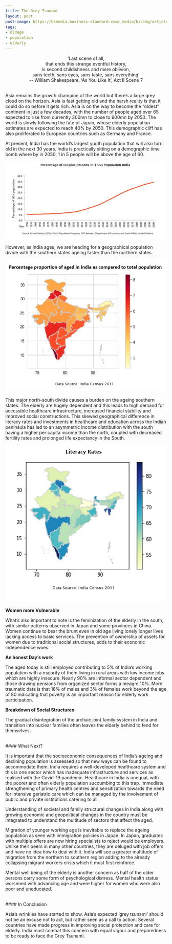 ```yaml
---
title: The Grey Tsunami
layout: post
post-image: https://bsmedia.business-standard.com/_media/bs/img/article/2018-07/28/full/1532794836-9741.jpg
tags:
- oldage
- population
- elderly
---
```


<p align="center">
‘Last scene of all, <br>
that ends this strange eventful history,<br>
is second childishness and mere oblivion,<br>
sans teeth, sans eyes, sans taste, sans everything' <br>
-- William Shakespeare, ‘As You Like It’, Act II Scene 7 <br>
</p>

<br>
Asia remains the growth champion of the world but there’s a large grey cloud on the horizon. Asia is fast getting old and the harsh reality is that it could do so before it gets rich. Asia is on the way to become the “oldest” continent in just a few decades, with the number of people aged over 65 expected to rise from currently 300mn to close to 900mn by 2050. The world is slowly following the fate of Japan, whose elderly population estimates are expected to reach 40% by 2050.  This demographic cliff has also proliferated to European countries such as Germany and France.    

At present, India has the world’s largest youth population that will also turn old in the next 30 years. India is practically sitting on a demographic time bomb where by in 2050, 1 in 5 people will be above the age of 60. 


<center>
    <img src="/graph.png"  />
</center>


However, as India ages, we are heading for a geographical population divide with the southern states ageing faster than the northern states.  

<center>
    <img src="/map.png"  />
</center>

This major north-south divide causes a burden on the ageing southern states. The elderly are hugely dependent and this leads to high demand for accessible healthcare infrastructure, increased financial stability and improved social constructions. This skewed geographical difference in literacy rates and investments in healthcare and education across the Indian peninsula has led to an asymmetric income distribution with the south having a higher per capita income than the north, coupled with decreased fertility rates and prolonged life expectancy in the South.  

<center>
    <img src="/map1.png"  />
</center>

**Women more Vulnerable**

What’s also important to note is the feminization of the elderly in the south, with similar patterns observed in Japan and some provinces in China. Women continue to bear the brunt even in old age living lonely longer lives lacking access to basic services. The prevention of ownership of assets for women due to traditional social structures, adds to their economic independence woes. 

**An honest Day’s work** 

The aged today is still employed contributing to 5% of India’s working population with a majority of them living in rural areas with low income jobs which are highly insecure. Nearly 90% are informal sector dependent and those drawing pensions from organized sector forms a meagre 10%. More traumatic data is that 18% of males and 3% of females work beyond the age of 80 indicating that poverty is an important reason for elderly work participation.  

**Breakdown of Social Structures**

The gradual disintegration of the archaic joint family system in India and transition into nuclear families often leaves the elderly behind to fend for themselves.  
 
<br>
#### What Next?

It is important that the socioeconomic consequences of India’s ageing and declining population is assessed so that new ways can be found to accommodate them. India requires a well-developed healthcare system and this is one sector which has inadequate infrastructure and services as realised with the Covid-19 pandemic. Healthcare in India is unequal, with the poorer and often elderly population succumbing to this trap. Immediate strengthening of primary health centres and sensitization towards the need for intensive geriatric care which can be managed by the involvement of public and private institutions catering to all. 

Understanding of societal and family structural changes in India along with growing economic and geopolitical changes in the country must be integrated to understand the multitude of sectors that affect the aged. 

Migration of younger working age is inevitable to replace the ageing population as seen with immigration policies in Japan. In Japan, graduates with multiple offers are now hiring specialists to reject would be employers. Unlike their peers in many other countries, they are deluged with job offers and have no idea how to deal with it. India will see a greater multitude of migration from the northern to southern region adding to the already collapsing migrant workers crisis which it must first reinforce. 

Mental well being of the elderly is another concern as half of the older persons carry some form of psychological distress. Mental health status worsened with advancing age and were higher for women who were also poor and uneducated. 

<br>
#### In Conclusion 

Asia’s wrinkles have started to show. Asia’s expected ‘grey tsunami’ should not be an excuse not to act, but rather seen as a call to action. Several countries have made progress in improving social protection and care for elderly. India must combat this concern with equal vigour and preparedness to be ready to face the Grey Tsunami.

<br>